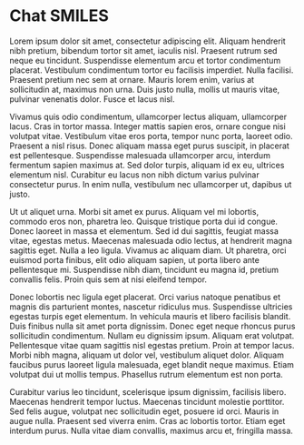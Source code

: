 # Chat SMILES

Lorem ipsum dolor sit amet, consectetur adipiscing elit. Aliquam hendrerit nibh pretium, bibendum tortor sit amet, iaculis nisl. Praesent rutrum sed neque eu tincidunt. Suspendisse elementum arcu et tortor condimentum placerat. Vestibulum condimentum tortor eu facilisis imperdiet. Nulla facilisi. Praesent pretium nec sem at ornare. Mauris lorem enim, varius at sollicitudin at, maximus non urna. Duis justo nulla, mollis ut mauris vitae, pulvinar venenatis dolor. Fusce et lacus nisl.

Vivamus quis odio condimentum, ullamcorper lectus aliquam, ullamcorper lacus. Cras in tortor massa. Integer mattis sapien eros, ornare congue nisi volutpat vitae. Vestibulum vitae eros porta, tempor nunc porta, laoreet odio. Praesent a nisl risus. Donec aliquam massa eget purus suscipit, in placerat est pellentesque. Suspendisse malesuada ullamcorper arcu, interdum fermentum sapien maximus at. Sed dolor turpis, aliquam id ex eu, ultrices elementum nisl. Curabitur eu lacus non nibh dictum varius pulvinar consectetur purus. In enim nulla, vestibulum nec ullamcorper ut, dapibus ut justo.

Ut ut aliquet urna. Morbi sit amet ex purus. Aliquam vel mi lobortis, commodo eros non, pharetra leo. Quisque tristique porta dui id congue. Donec laoreet in massa et elementum. Sed id dui sagittis, feugiat massa vitae, egestas metus. Maecenas malesuada odio lectus, at hendrerit magna sagittis eget. Nulla a leo ligula. Vivamus ac aliquam diam. Ut pharetra, orci euismod porta finibus, elit odio aliquam sapien, ut porta libero ante pellentesque mi. Suspendisse nibh diam, tincidunt eu magna id, pretium convallis felis. Proin quis sem at nisi eleifend tempor.

Donec lobortis nec ligula eget placerat. Orci varius natoque penatibus et magnis dis parturient montes, nascetur ridiculus mus. Suspendisse ultricies egestas turpis eget elementum. In vehicula mauris et libero facilisis blandit. Duis finibus nulla sit amet porta dignissim. Donec eget neque rhoncus purus sollicitudin condimentum. Nullam eu dignissim ipsum. Aliquam erat volutpat. Pellentesque vitae quam sagittis nisl egestas pretium. Proin at tempor lacus. Morbi nibh magna, aliquam ut dolor vel, vestibulum aliquet dolor. Aliquam faucibus purus laoreet ligula malesuada, eget blandit neque maximus. Etiam volutpat dui ut mollis tempus. Phasellus rutrum elementum est non porta.

Curabitur varius leo tincidunt, scelerisque ipsum dignissim, facilisis libero. Maecenas hendrerit tempor luctus. Maecenas tincidunt molestie porttitor. Sed felis augue, volutpat nec sollicitudin eget, posuere id orci. Mauris in augue nulla. Praesent sed viverra enim. Cras ac lobortis tortor. Etiam eget interdum purus. Nulla vitae diam convallis, maximus arcu et, fringilla massa.